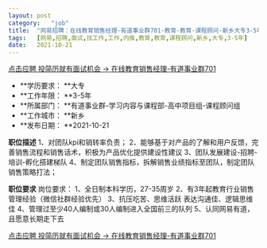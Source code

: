 ```yaml
---
layout:	post
category:	"job"
title:	"网易招聘：在线教育销售经理-有道事业群701-教育-教育-课程顾问-新乡大专3-5年"
tags:	[网易,招聘,面试,找工作,工作,内推,教育,教育,课程顾问,新乡,大专,3-5年]
date:	2021-10-21
---
```


[点击应聘 投简历就有面试机会 -> 在线教育销售经理-有道事业群701](http://mobile.bole.netease.com/bole/boleDetail?id=35767&employeeId=346f03c3cda5f04c&key=all)



- **学历要求： **大专
- **工作年限： **3-5年
- **所属部门： **有道事业群-学习内容与课程部-高中项目组-课程顾问组
- **工作城市： **新乡
- **发布日期： **2021-10-21



**职位描述**
1、对团队kpi和销转率负责；
2、能够基于对产品的了解和用户反馈，完善销售流程和销售话术，积极为产品优化提供建设性建议
3、团队发展建设-招聘-培训-孵化搭建梯队
4、制定团队销售指标，拆解销售业绩指标⾄团队，制定团队销售策略打法；




**职位要求**
岗位要求：
1、全日制本科学历，27-35周岁
2、有3年起教育行业销售管理经验（微信社群经验优先）
3、抗压吃苦、思维活跃 表达沟通佳、逻辑思维佳
4、管理过至少40人编制或30人编制进入全国前三的队列
5、认同网易有道，且愿意长期走下去



[点击应聘 投简历就有面试机会 -> 在线教育销售经理-有道事业群701](http://mobile.bole.netease.com/bole/boleDetail?id=35767&employeeId=346f03c3cda5f04c&key=all)